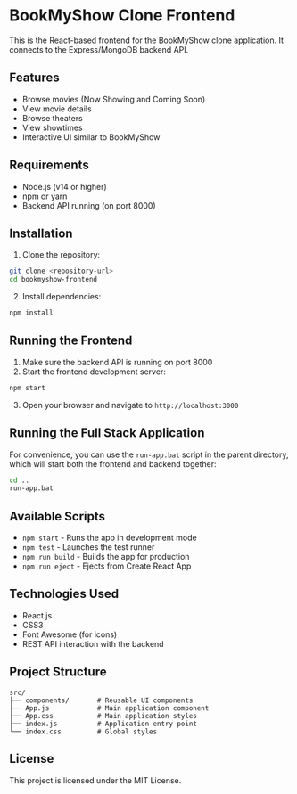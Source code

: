 # BookMyShow Clone Frontend

This is the React-based frontend for the BookMyShow clone application. It connects to the Express/MongoDB backend API.

## Features

- Browse movies (Now Showing and Coming Soon)
- View movie details
- Browse theaters
- View showtimes
- Interactive UI similar to BookMyShow

## Requirements

- Node.js (v14 or higher)
- npm or yarn
- Backend API running (on port 8000)

## Installation

1. Clone the repository:
```bash
git clone <repository-url>
cd bookmyshow-frontend
```

2. Install dependencies:
```bash
npm install
```

## Running the Frontend

1. Make sure the backend API is running on port 8000
2. Start the frontend development server:
```bash
npm start
```
3. Open your browser and navigate to `http://localhost:3000`

## Running the Full Stack Application

For convenience, you can use the `run-app.bat` script in the parent directory, which will start both the frontend and backend together:

```bash
cd ..
run-app.bat
```

## Available Scripts

- `npm start` - Runs the app in development mode
- `npm test` - Launches the test runner
- `npm run build` - Builds the app for production
- `npm run eject` - Ejects from Create React App

## Technologies Used

- React.js
- CSS3
- Font Awesome (for icons)
- REST API interaction with the backend

## Project Structure

```
src/
├── components/       # Reusable UI components
├── App.js            # Main application component
├── App.css           # Main application styles
├── index.js          # Application entry point
└── index.css         # Global styles
```

## License

This project is licensed under the MIT License. 